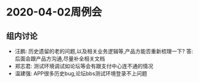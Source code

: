 # 2020-04-02周例会
## 组内讨论
- 汪鹏:
历史遗留的老的问题,以及相关业务逻辑等,产品方能否重新梳理一下?
答:后面会跟产品方沟通,尽量补全相关文档
- 郑志君:
测试环境调试如论坛等会有跟支付中心连不通的情况
- 温建强:
APP很多历史bug,论坛bbs测试环境登录不上问题